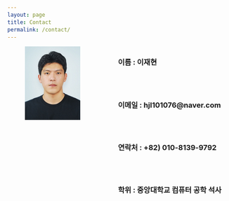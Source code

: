 ```yaml
---
layout: page
title: Contact
permalink: /contact/
---
```


<div style="width: 50%; height: 50%; float:left;">
<img src="/assets/img/posts/myface.jpg"  width="50%" height="50%" style="margin-left: 40px; "/>
       
</div>

<div style="width: 50%; height: 50%;  float:left">
<h3>이름 : 이재현</h3>
<br>
<br>
<h3>이메일 : hjl101076@naver.com</h3> 
<br>
<br>
<h3>연락처 : +82) 010-8139-9792</h3>
<br>
<br>
<h3>학위 : 중앙대학교 컴퓨터 공학 석사</h3> 
          
</div>

